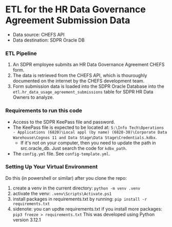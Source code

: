 # ETL for the HR Data Governance Agreement Submission Data
- Data source: CHEFS API
- Data destination: SDPR Oracle DB

### ETL Pipeline
1. An SDPR employee submits an HR Data Governance Agreement CHEFS form.
2. The data is retrieved from the CHEFS API, which is thouroughly documented on the internet by the CHEFS development team.
3. Form submission data is loaded into the SDPR Oracle Database into the `etl.hr_data_usage_agreement_submissions` table for SDPR HR Data Owners to analyze.

### Requirements to run this code
- Access to the SDPR KeePass file and password.
- The KeePass file is expected to be located at: `S:\Info Tech\Operations - Applications (6820)\Local appl (by name) (6820-30)\Corporate Data Warehouse\Cognos 11 and Data Stage\Data Stage\Credentials.kdbx`.
    * If it's not on your computer, then you need to update the path in src.oracle_db. Just search the code for `kdbx_path`.
- The `config.yml` file. See `config-template.yml`.

### Setting Up Your Virtual Environment
Do this (in powershell or similar) after you clone the repo:
1. create a venv in the current directory: `python -m venv .venv`
2. activate the venv: `.venv\Scripts\Activate.ps1`
3. install packages in requirements.txt by running: `pip install -r requirements.txt`
4. sidenote: you can updte requirements.txt if you install more packages: `pip3 freeze > requirements.txt`
This was developed using Python version 3.12.1
